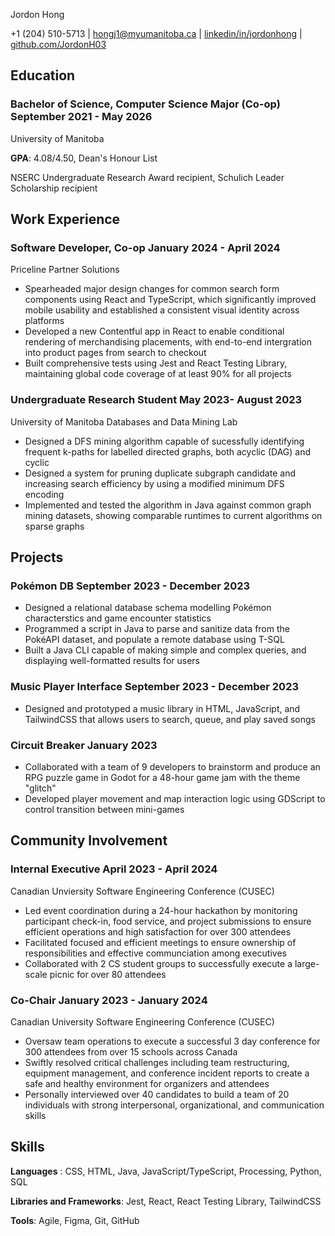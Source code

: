 <link rel="stylesheet" type="text/css" href="resume.css">
<link rel="stylesheet" href="https://fonts.googleapis.com/css?family=Nunito">

<span class="name"> Jordon Hong </span>

<span class="info">

+1 (204) 510-5713 | [hongj1@myumanitoba.ca](mailto:hongj1@myumanitoba.ca) | [linkedin/in/jordonhong](https://linkedin.com/in/jordonhong) | [github.com/JordonH03](https://github.com/JordonH03)

</span>

## Education

### Bachelor of Science, Computer Science Major (Co-op) <time> September 2021 - May 2026 </time>
<subheading> University of Manitoba </subheading>

**GPA**: 4.08/4.50, Dean's Honour List

NSERC Undergraduate Research Award recipient, Schulich Leader Scholarship recipient

## Work Experience

### Software Developer, Co-op <time> January 2024 - April 2024 </time>
<subheading> Priceline Partner Solutions </subheading>

- Spearheaded major design changes for common search form components using React and TypeScript, which significantly improved mobile usability and established a consistent visual identity across platforms
- Developed a new Contentful app in React to enable conditional rendering of merchandising placements, with end-to-end intergration into product pages from search to checkout
- Built comprehensive tests using Jest and React Testing Library, maintaining global code coverage of at least 90% for all projects

### Undergraduate Research Student <time> May 2023- August 2023 </time>
<subheading> University of Manitoba Databases and Data Mining Lab </subheading>

- Designed a DFS mining algorithm capable of sucessfully identifying frequent k-paths for labelled directed graphs, both acyclic (DAG) and cyclic
- Designed a system for pruning duplicate subgraph candidate and increasing search efficiency by using a modified minimum DFS encoding
- Implemented and tested the algorithm in Java against common graph mining datasets, showing comparable runtimes to current algorithms on sparse graphs

## Projects

### Pokémon DB <time> September 2023 - December 2023 </time>

- Designed a relational database schema modelling Pokémon characterstics and game encounter statistics
- Programmed a script in Java to parse and sanitize data from the PokéAPI dataset, and populate a remote database using T-SQL
- Built a Java CLI capable of making simple and complex queries, and displaying well-formatted results for users

### Music Player Interface <time> September 2023 - December 2023 </time>

- Designed and prototyped a music library in HTML, JavaScript, and TailwindCSS that allows users to search, queue, and play saved songs

### Circuit Breaker <time> January 2023 </time>

- Collaborated with a team of 9 developers to brainstorm and produce an RPG puzzle game in Godot for a 48-hour game jam with the theme "glitch"
- Developed player movement and map interaction logic using GDScript to control transition between mini-games

## Community Involvement

### Internal Executive <time> April 2023 - April 2024 </time>
<subheading> Canadian Unviersity Software Engineering Conference (CUSEC) </subheading>

- Led event coordination during a 24-hour hackathon by monitoring participant check-in, food service, and project submissions to ensure efficient operations and high satisfaction for over 300 attendees
- Facilitated focused and efficient meetings to ensure ownership of responsibilities and effective communciation among executives
- Collaborated with 2 CS student groups to successfully execute a large-scale picnic for over 80 attendees

### Co-Chair <time> January 2023 - January 2024 </time>
<subheading> Canadian University Software Engineering Conference (CUSEC) </subheading>

- Oversaw team operations to execute a successful 3 day conference for 300 attendees from over 15 schools across Canada
- Swiftly resolved critical challenges including team restructuring, equipment management, and conference incident reports to create a safe and healthy environment for organizers and attendees
- Personally interviewed over 40 candidates to build a team of 20 individuals with strong interpersonal, organizational, and communication skills

## Skills
**Languages** : CSS, HTML, Java, JavaScript/TypeScript, Processing, Python, SQL

**Libraries and Frameworks**: Jest, React, React Testing Library, TailwindCSS

**Tools**: Agile, Figma, Git, GitHub